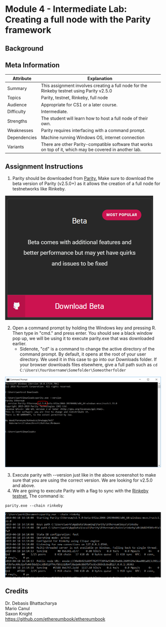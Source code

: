 # Module 4 - Intermediate Lab: Creating a full node with the Parity framework

## Background


## Meta Information
| Attribute | Explanation |
| - | - |
| Summary | This assignment involves creating a full node for the Rinkeby testnet using Parity v2.5.0 |
| Topics  | Parity, testnet, Rinkeby, full node |
| Audience | Appropriate for CS1 or a later course. |
| Difficulty | Intermediate. |
| Strengths | The student will learn how to host a full node of their own. |
| Weaknesses | Parity requires interfacing with a command prompt. |
| Dependencies | Machine running Windows OS, internet connection |
| Variants | There are other Parity-compatible software that works on top of it, which may be covered in another lab. |

## Assignment Instructions
1. Parity should be downloaded from [Parity.](Parity) Make sure to download the beta version of Parity (v2.5.0+) as it allows the creation of a full node for testnetworks like Rinkeby.


![Beta](beta.PNG)

2. Open a command prompt by holding the Windows key and pressing R. Then type in "cmd." and press enter. You should see a black window pop up, we will be using it to execute parity.exe that was downloaded earlier.
	* Sidenote, "cd" is a command to change the active directory of the command prompt. By default, it opens at the root of your user directory. We used it in this case to go into our Downloads folder. If your browser downloads files elsewhere, give a full path such as `cd C:\Users\YourUsername\Somefolder\Someotherfolder`


![Parityexec](parityexec.PNG)

3. Execute parity with --version just like in the above screenshot to make sure that you are using the correct version. We are looking for v2.5.0 and above.
4. We are going to execute Parity with a flag to sync with the [Rinkeby testnet.](Rinkeby) The command is:
```
parity.exe --chain rinkeby
```

![ParityRinkeby](parityrinkeby.PNG)


## Credits
Dr. Debasis Bhattacharya  
Mario Canul  
Saxon Knight  
https://github.com/ethereumbook/ethereumbook  

[Remix]: https://remix.ethereum.org
[Parity]: https://www.parity.io/ethereum/#download
[Rinkeby]: https://www.rinkeby.io 